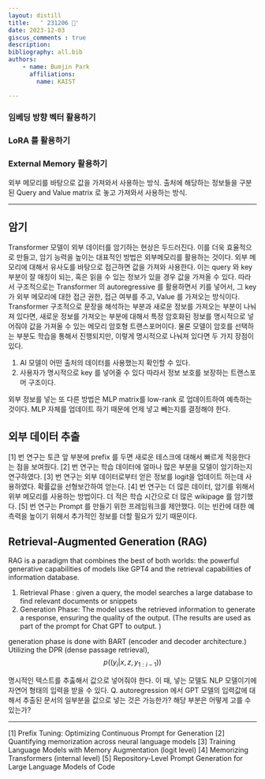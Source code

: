 ```yaml
---
layout: distill
title:   ' 231206 🚀' 
date: 2023-12-03
giscus_comments : true
description: 
bibliography: all.bib
authors: 
    - name: Bumjin Park
      affiliations:
        name: KAIST

---
```



### 임베딩 방향 벡터 활용하기 

### LoRA 를 활용하기 

### External Memory 활용하기 

외부 메모리를 바탕으로 값을 가져와서 사용하는 방식. 
출처에 해당하는 정보들을 구분된 Query and Value matrix 로 놓고 가져와서 사용하는 방식.

----

## 암기 

Transformer 모델이 외부 데이터를 암기하는 현상은 두드러진다. 이를 더욱 효율적으로 만들고, 암기 능력을 높이는 대표적인 방법은 외부메모리를 활용하는 것이다. 외부 메모리에 대해서 유사도를 바탕으로 접근하면 값을 가져와 사용한다. 이는 query 와 key 부분이 잘 매칭이 되는, 혹은 읽을 수 있는 정보가 있을 경우 값을 가져올 수 있다. 따라서 구조적으로는 Transformer 의 autoregressive 를 활용하면서 키를 넣어서, 그 key 가 외부 메모리에 대한 접근 권한, 접근 여부를 주고, Value 를 가져오는 방식이다. 
Transformer 구조적으로 문장을 해석하는 부분과 새로운 정보를 가져오는 부분이 나눠져 있다면, 새로운 정보를 가져오는 부분에 대해서 특정 암호화된 정보를 명시적으로 넣어줘야 값을 가져올 수 있는 메모리 암호형 트랜스포머이다. 
물론 모델이 암호를 선택하는 부분도 학습을 통해서 진행되지만, 이렇게 명시적으로 나눠져 있다면 두 가지 장점이 있다. 
1) AI 모델이 어떤 출처의 데이터를 사용했는지 확인할 수 있다. 
2) 사용자가 명시적으로 key 를 넣어줄 수 있다
따라서 정보 보호를 보장하는 트랜스포머 구조이다. 

외부 정보를 넣는 또 다른 방법은 MLP matrix를 low-rank 로 업데이트하여 예측하는 것이다. MLP 자체를 업데이트 하기 때문에 언제 넣고 빼는지를 결정해야 한다. 


## 외부 데이터 추출 

[1] 번 연구는 토큰 앞 부분에 prefix 를 두면 새로운 테스크에 대해서 빠르게 적응한다는 점을 보여줬다. 
[2] 번 연구는 학습 데이터에 얼마나 많은 부분을 모델이 암기하는지 연구하였다. 
[3] 번 연구는 외부 데이터로부터 얻은 정보를 logit을 업데이트 하는데 사용하였다. 확률값을 선형보간하여 얻는다. 
[4] 번 연구는 더 많은 데이터, 암기를 위해서 위부 메모리를 사용하는 방법이다. 더 적은 학습 시간으로 더 많은 wikipage 를 암기했다. 
[5] 번 연구는 Prompt 를 만들기 위한 프레임워크를 제안했다. 이는 빈칸에 대한 예측력을 높이기 위해서 추가적인 정보를 더할 필요가 있기 때문이다. 


## Retrieval-Augmented Generation (RAG)

RAG is a paradigm that combines the best of both worlds: the powerful generative capabilities of models like GPT4 and the retrieval capabilities of information database. 

1. Retrieval Phase : given a query, the model searches a large database to find relevant documents or snippets
2. Generation Phase: The model uses the retrieved information to generate a response, ensuring the quality of the output. (The results are used as part of the prompt for Chat GPT to output. )

generation phase is done with BART (encoder and decoder architecture.)
Utilizing the DPR (dense passage retrieval), 
$$
p((y_i|x, z, y_{1:i-1}))
$$

명시적인 텍스트를 추춣해서 값으로 넣어줘야 한다. 이 때, 넣는 모델도 NLP 모델이기에 자연어 형태의 입력을 받을 수 있다. 
Q. autoregression 에서 GPT 모델의 입력값에 대해서 추출된 문서의 일부분을 값으로 넣는 것은 가능한가? 해당 부분은 어떻게 고를 수 있는가? 

----

[1] Prefix Tuning: Optimizing Continuous Prompt for Generation
[2] Quantifying memorization across neural language models
[3] Training Language Models with Memory Augmentation (logit level)
[4] Memorizing Transformers (internal level)
[5] Repository-Level Prompt Generation for Large Language Models of Code 